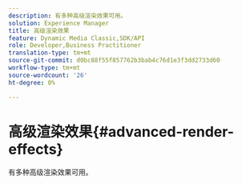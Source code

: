 ```yaml
---
description: 有多种高级渲染效果可用。
solution: Experience Manager
title: 高级渲染效果
feature: Dynamic Media Classic,SDK/API
role: Developer,Business Practitioner
translation-type: tm+mt
source-git-commit: d0bc88f55f857762b3bab4c76d1e3f3dd2733d60
workflow-type: tm+mt
source-wordcount: '26'
ht-degree: 0%

---
```



# 高级渲染效果{#advanced-render-effects}

有多种高级渲染效果可用。

